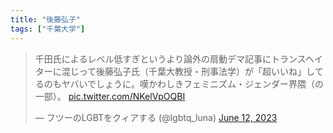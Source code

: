 ```yaml
---
title: "後藤弘子"
tags: ["千葉大学"]
---
```


<blockquote class="twitter-tweet"><p lang="ja" dir="ltr">千田氏によるレベル低すぎというより論外の扇動デマ記事にトランスヘイターに混じって後藤弘子氏（千葉大教授・刑事法学）が「超いいね」してるのもヤバいでしょうに。嘆かわしきフェミニズム・ジェンダー界隈（の一部）。 <a href="https://t.co/NKelVpOQBI">pic.twitter.com/NKelVpOQBI</a></p>&mdash; フツーのLGBTをクィアする (@lgbtq_luna) <a href="https://twitter.com/lgbtq_luna/status/1668218959525744642?ref_src=twsrc%5Etfw">June 12, 2023</a></blockquote> <script async src="https://platform.twitter.com/widgets.js" charset="utf-8"></script> 